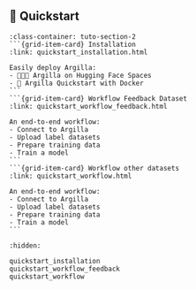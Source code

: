 ## 🚀 Quickstart

````{grid}  1 1 3 3
:class-container: tuto-section-2
```{grid-item-card} Installation
:link: quickstart_installation.html

Easily deploy Argilla:
- 👩🏽‍🚀 Argilla on Hugging Face Spaces
- 🐳 Argilla Quickstart with Docker
```
```{grid-item-card} Workflow Feedback Dataset
:link: quickstart_workflow_feedback.html

An end-to-end workflow:
- Connect to Argilla
- Upload label datasets
- Prepare training data
- Train a model
```
```{grid-item-card} Workflow other datasets
:link: quickstart_workflow.html

An end-to-end workflow:
- Connect to Argilla
- Upload label datasets
- Prepare training data
- Train a model
```
````

```{toctree}
:hidden:

quickstart_installation
quickstart_workflow_feedback
quickstart_workflow
```
